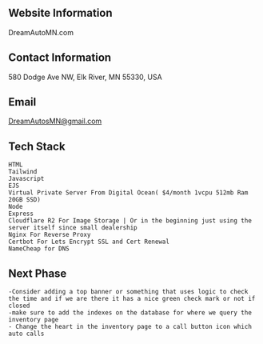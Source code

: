 ## Website Information ##

DreamAutoMN.com

## Contact Information ##
580 Dodge Ave NW, Elk River, MN 55330, USA

## Email ##
DreamAutosMN@gmail.com

## Tech Stack ##
    HTML
    Tailwind
    Javascript
    EJS
    Virtual Private Server From Digital Ocean( $4/month 1vcpu 512mb Ram 20GB SSD)
    Node
    Express
    Cloudflare R2 For Image Storage | Or in the beginning just using the server itself since small dealership
    Nginx For Reverse Proxy
    Certbot For Lets Encrypt SSL and Cert Renewal
    NameCheap for DNS


## Next Phase ##

    -Consider adding a top banner or something that uses logic to check the time and if we are there it has a nice green check mark or not if closed
    -make sure to add the indexes on the database for where we query the inventory page
    - Change the heart in the inventory page to a call button icon which auto calls
